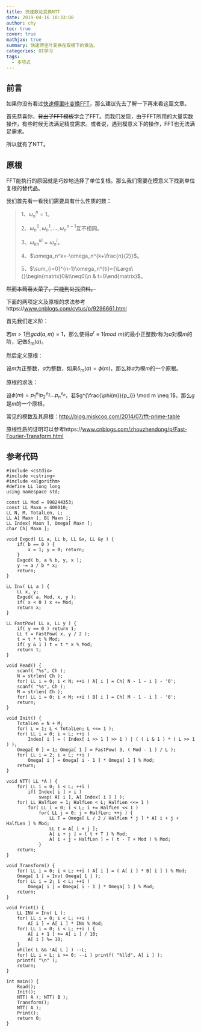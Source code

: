 ```yaml
---
title: 快速数论变换NTT
date: 2019-04-16 18:33:08
author: chy
toc: true
cover: true
mathjax: true
summary: 快速傅里叶变换在取模下的做法。
categories: OI学习
tags: 
  - 多项式
---
```


## 前言

如果你没有看过[快速傅里叶变换FFT](../../13/2)，那么建议先去了解一下再来看这篇文章。

首先恭喜你，~~背出了FFT模板~~学会了FFT。而我们发现，由于FFT所用的大量实数操作，有些时候无法满足精度需求。或者说，遇到模意义下的操作，FFT也无法满足需求。

所以就有了NTT。

## 原根

FFT能执行的原因就是巧妙地选择了单位复根。那么我们需要在模意义下找到单位复根的替代品。

我们首先看一看我们需要具有什么性质的数：

> 1、$\omega_n^n=1$。
>
> 2、$\omega_n^0,\omega_n^1,...,\omega_n^{n-1}$互不相同。
>
> 3、$\omega_{kn}^{ki}=\omega_n^i$。
>
> 4、$\omega_n^k=-\omega_n^{k+\frac{n}{2}}$。
>
> 5、$\sum_{i=0}^{n-1}\omega_n^{ti}={\Large\{}\begin{matrix}0&t\neq0\\n & t=0\end{matrix}$。

~~然而本蒟蒻太菜了，只能到处找资料。~~

下面的两项定义及原根的求法参考https://www.cnblogs.com/cytus/p/9296661.html

首先我们定义阶：

若$m>1$且$gcd(a,m)=1$，那么使得$a^r\equiv1(mod\,\,m)$的最小正整数$r$称为$a$对模$m$的阶，记做$\delta_m(a)$。

然后定义原根：

设$m$为正整数，$a$为整数，如果$\delta_m(a)=\phi(m)$，那么称$a$为模$m$的一个原根。

原根的求法：

设$\phi(m)=p_1^{e_1}p_2^{e_2}...p_n^{e_n}​$，若$g^{\frac{\phi(m)}{p_i}} \mod m \neq 1​$，那么$g​$是$m​$的一个原根。

常见的模数及其原根：http://blog.miskcoo.com/2014/07/fft-prime-table

原根性质的证明可以参考https://www.cnblogs.com/zhouzhendong/p/Fast-Fourier-Transform.html

## 参考代码

```
#include <cstdio>
#include <cstring>
#include <algorithm>
#define LL long long
using namespace std;

const LL Mod = 998244353;
const LL Maxn = 400010;
LL N, M, TotalLen, L;
LL A[ Maxn ], B[ Maxn ];
LL Index[ Maxn ], Omega[ Maxn ];
char Ch[ Maxn ];

void Exgcd( LL a, LL b, LL &x, LL &y ) {
	if( b == 0 ) {
		x = 1; y = 0; return;
	}
	Exgcd( b, a % b, y, x );
	y -= a / b * x;
	return;
}

LL Inv( LL a ) {
	LL x, y;
	Exgcd( a, Mod, x, y );
	if( x < 0 ) x += Mod;
	return x;
}

LL FastPow( LL x, LL y ) {
	if( y == 0 ) return 1;
	LL t = FastPow( x, y / 2 );
	t = t * t % Mod;
	if( y & 1 ) t = t * x % Mod;
	return t;
}

void Read() {
	scanf( "%s", Ch );
	N = strlen( Ch );
	for( LL i = 0; i < N; ++i ) A[ i ] = Ch[ N - 1 - i ] - '0';
	scanf( "%s", Ch );
	M = strlen( Ch );
	for( LL i = 0; i < M; ++i ) B[ i ] = Ch[ M - 1 - i ] - '0';
	return;
}

void Init() {
	TotalLen = N + M;
	for( L = 1; L < TotalLen; L <<= 1 );
	for( LL i = 0; i < L; ++i ) 
		Index[ i ] = ( Index[ i >> 1 ] >> 1 ) | ( ( i & 1 ) * ( L >> 1 ) );
	Omega[ 0 ] = 1; Omega[ 1 ] = FastPow( 3, ( Mod - 1 ) / L );
	for( LL i = 2; i < L; ++i ) 
		Omega[ i ] = Omega[ i - 1 ] * Omega[ 1 ] % Mod;
	return;
}

void NTT( LL *A ) {
	for( LL i = 0; i < L; ++i ) 
		if( Index[ i ] > i )
			swap( A[ i ], A[ Index[ i ] ] );
	for( LL HalfLen = 1; HalfLen < L; HalfLen <<= 1 ) 
		for( LL i = 0; i < L; i += HalfLen << 1 )
			for( LL j = 0; j < HalfLen; ++j ) {
				LL T = Omega[ L / 2 / HalfLen * j ] * A[ i + j + HalfLen ] % Mod;	
				LL t = A[ i + j ];
				A[ i + j ] = ( t + T ) % Mod;
				A[ i + j + HalfLen ] = ( t - T + Mod ) % Mod;
			}
	return;
}

void Transform() {
	for( LL i = 0; i < L; ++i ) A[ i ] = ( A[ i ] * B[ i ] ) % Mod;
	Omega[ 1 ] = Inv( Omega[ 1 ] );
	for( LL i = 2; i < L; ++i )
		Omega[ i ] = Omega[ i - 1 ] * Omega[ 1 ] % Mod;
	return;
}

void Print() {
	LL INV = Inv( L );
	for( LL i = 0; i < L; ++i ) 
		A[ i ] = A[ i ] * INV % Mod;
	for( LL i = 0; i < L; ++i ) {
		A[ i + 1 ] += A[ i ] / 10;
		A[ i ] %= 10;
	}
	while( L && !A[ L ] ) --L;
	for( LL i = L; i >= 0; --i ) printf( "%lld", A[ i ] );
	printf( "\n" );
	return;
}

int main() {
	Read();
	Init();
	NTT( A ); NTT( B );
	Transform();
	NTT( A );
	Print();
	return 0;
}
```

